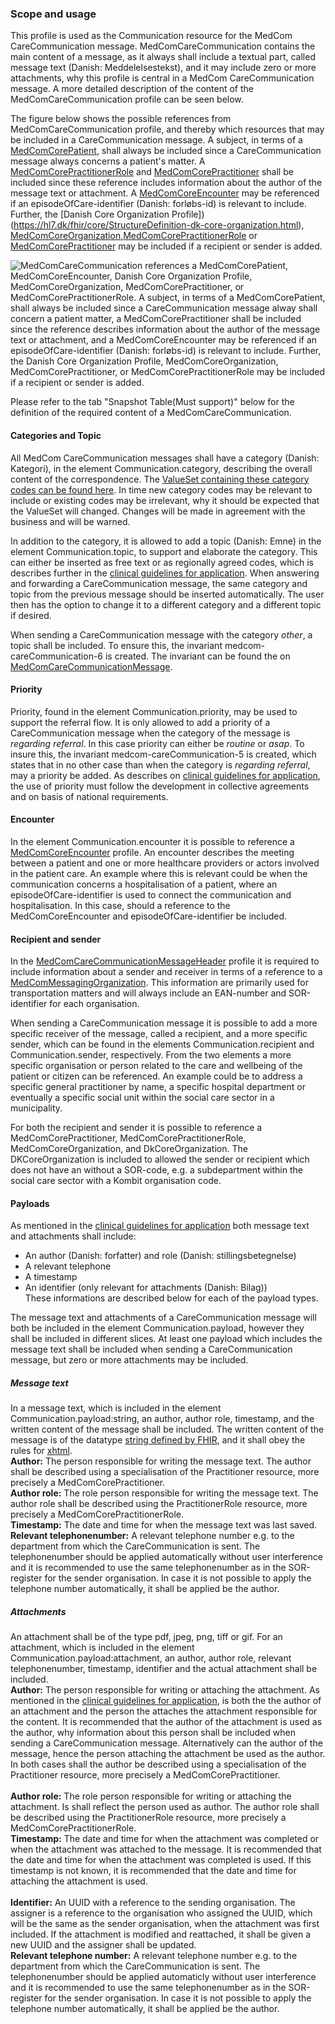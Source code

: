 ### Scope and usage 
This profile is used as the Communication resource for the MedCom CareCommunication message. MedComCareCommunication contains the main content of a message, as it always shall include a textual part, called message text (Danish: Meddelelsestekst), and it may include zero or more attachments, why this profile is central in a MedCom CareCommunication message. A more detailed description of the content of the MedComCareCommunication profile can be seen below. 

The figure below shows the possible references from MedComCareCommunication profile, and thereby which resources that may be included in a CareCommunication message. A subject, in terms of a [MedComCorePatient](https://medcomfhir.dk/ig/core/StructureDefinition-medcom-core-patient.html), shall always be included since a CareCommunication message always concerns a patient's matter. A [MedComCorePractitionerRole](https://medcomfhir.dk/ig/core/StructureDefinition-medcom-core-practitionerrole.html) and [MedComCorePractitioner](https://medcomfhir.dk/ig/core/StructureDefinition-medcom-core-practitioner.html) shall be included since these reference includes information about the author of the message text or attachment. A [MedComCoreEncounter](https://medcomfhir.dk/ig/core/StructureDefinition-medcom-core-encounter.html) may be referenced if an episodeOfCare-identifier (Danish: forløbs-id) is relevant to include. Further, the [Danish Core Organization Profile])(https://hl7.dk/fhir/core/StructureDefinition-dk-core-organization.html), [MedComCoreOrganization](https://medcomfhir.dk/ig/core/StructureDefinition-medcom-core-organization.html),[MedComCorePractitionerRole](https://medcomfhir.dk/ig/core/StructureDefinition-medcom-core-practitionerrole.html) or [MedComCorePractitioner](https://medcomfhir.dk/ig/core/StructureDefinition-medcom-core-practitioner.html) may be included if a recipient or sender is added. 

<img alt="MedComCareCommunication references a MedComCorePatient, MedComCoreEncounter, Danish Core Organization Profile, MedComCoreOrganization, MedComCorePractitioner, or MedComCorePractitionerRole. A subject, in terms of a MedComCorePatient, shall always be included since a CareCommunication message alway shall concern a patient matter, a MedComCorePractitioner shall be included since the reference describes information about the author of the message text or attachment, and a MedComCoreEncounter may be referenced if an episodeOfCare-identifier (Danish: forløbs-id) is relevant to include. Further, the Danish Core Organization Profile, MedComCoreOrganization, MedComCorePractitioner, or MedComCorePractitionerRole may be included if a recipient or sender is added. " src="./carecommunication/CareCommunicationCommunication.svg" style="float:none; display:block; margin-left:auto; margin-right:auto;" />

Please refer to the tab "Snapshot Table(Must support)" below for the definition of the required content of a MedComCareCommunication.

#### Categories and Topic

All MedCom CareCommunication messages shall have a category (Danish: Kategori), in the element Communication.category, describing the overall content of the correspondence. The [ValueSet containing these category codes can be found here](https://medcomfhir.dk/ig/terminology/ValueSet-medcom-careCommunication-categories.html). In time new category codes may be relevant to include or existing codes may be irrelevant, why it should be expected that the ValueSet will changed. Changes will be made in agreement with the business and will be warned. 

In addition to the category, it is allowed to add a topic (Danish: Emne) in the element Communication.topic, to support and elaborate the category. This can either be inserted as free text or as regionally agreed codes, which is describes further in the [clinical guidelines for application](https://medcomdk.github.io/dk-medcom-carecommunication/#11-clinical-guidelines-for-application). When answering and forwarding a CareCommunication message, the same category and topic from the previous message should be inserted automatically. The user then has the option to change it to a different category and a different topic if desired.

When sending a CareCommunication message with the category *other*, a topic shall be included. To ensure this, the invariant medcom-careCommunication-6 is created. The invariant can be found the on [MedComCareCommunicationMessage](https://medcomfhir.dk/ig/carecommunication/StructureDefinition-medcom-careCommunication-message.html). 

#### Priority

Priority, found in the element Communication.priority, may be used to support the referral flow. It is only allowed to add a priority of a CareCommunication message when the category of the message is *regarding referral*. In this case priority can either be *routine* or *asap*. To insure this, the invariant medcom-careCommunication-5 is created, which states that in no other case than when the category is *regarding referral*, may a priority be added. As describes on [clinical guidelines for application](https://medcomdk.github.io/dk-medcom-carecommunication/#11-clinical-guidelines-for-application), the use of priority must follow the development in collective agreements and on basis of national requirements. 

#### Encounter 

In the element Communication.encounter it is possible to reference a [MedComCoreEncounter](https://medcomfhir.dk/ig/core/StructureDefinition-medcom-core-encounter.html) profile. An encounter describes the meeting between a patient and one or more healthcare providers or actors involved in the patient care. An example where this is relevant could be when the communication concerns a hospitalisation of a patient, where an episodeOfCare-identifier is used to connect the communication and hospitalisation. In this case, should a reference to the MedComCoreEncounter and episodeOfCare-identifier be included.  

#### Recipient and sender

In the [MedComCareCommunicationMessageHeader](https://medcomfhir.dk/ig/carecommunication/StructureDefinition-medcom-careCommunication-messageHeader.html) profile it is required to include information about a sender and receiver in terms of a reference to a [MedComMessagingOrganization](https://medcomfhir.dk/ig/messaging/StructureDefinition-medcom-messaging-organization.html). This information are primarily used for transportation matters and will always include an EAN-number and SOR-identifier for each organisation. 

When sending a CareCommunication message it is possible to add a more specific receiver of the message, called a recipient, and a more specific sender, which can be found in the elements Communication.recipient and Communication.sender, respectively. From the two elements a more specific organisation or person related to the care and wellbeing of the patient or citizen can be referenced. An example could be to address a specific general practitioner by name, a specific hospital department or eventually a specific social unit within the social care sector in a municipality. 

For both the recipient and sender it is possible to reference a MedComCorePractitioner, MedComCorePractitionerRole, MedComCoreOrganization, and DkCoreOrganization. The DKCoreOrganization is included to allowed the sender or recipient which does not have an without a SOR-code, e.g. a subdepartment within the social care sector with a Kombit organisation code. 

#### Payloads

As mentioned in the [clinical guidelines for application](https://medcomdk.github.io/dk-medcom-carecommunication/#11-clinical-guidelines-for-application) both message text and attachments shall include: <br> 
* An author (Danish: forfatter) and role (Danish: stillingsbetegnelse)
* A relevant telephone
* A timestamp
* An identifier (only relevant for attachments (Danish: Bilag)) <br>
These informations are described below for each of the payload types. 

The message text and attachments of a CareCommunication message will both be included in the element Communication.payload, however they shall be included in different slices. At least one payload which includes the message text shall be included when sending a CareCommunication message, but zero or more attachments may be included. 

##### Message text
In a message text, which is included in the element Communication.payload:string, an author, author role, timestamp, and the written content of the message shall be included. The written content of the message is of the datatype [string defined by FHIR](http://hl7.org/fhir/R4/datatypes.html#string), and it shall obey the rules for [xhtml](http://hl7.org/fhir/R4/xml.html). <br> 
**Author:** The person responsible for writing the message text. The author shall be described using a specialisation of the Practitioner resource, more precisely a MedComCorePractitioner. <br> 
**Author role:** The role person responsible for writing the message text. The author role shall be described using the PractitionerRole resource, more precisely a MedComCorePractitionerRole. <br> 
**Timestamp:** The date and time for when the message text was last saved. <br> 
**Relevant telephonenumber:** A relevant telephone number e.g. to the department from which the CareCommunication is sent. The telephonenumber should be applied automatically without user interference and it is recommended to use the same telephonenumber as in the SOR-register for the sender organisation. In case it is not possible to apply the telephone number automatically, it shall be applied be the author.

##### Attachments 
An attachment shall be of the type pdf, jpeg, png, tiff or gif. 
For an attachment, which is included in the element Communication.payload:attachment, an author, author role, relevant telephonenumber, timestamp, identifier and the actual attachment shall be included. <br> 
**Author:** The person responsible for writing or attaching the attachment. As mentioned in the [clinical guidelines for application](https://medcomdk.github.io/dk-medcom-carecommunication/#11-clinical-guidelines-for-application), is both the the author of an attachment and the person the attaches the attachment responsible for the content. It is recommended that the author of the attachment is used as the author, why information about this person shall be included when sending a CareCommunication message. Alternatively can the author of the message, hence the person attaching the attachment be used as the author. In both cases shall the author be described using a specialisation of the Practitioner resource, more precisely a MedComCorePractitioner. <br>  
**Author role:** The role person responsible for writing or attaching the attachment. Is shall reflect the person used as author. The author role shall be described using the PractitionerRole resource, more precisely a MedComCorePractitionerRole. <br> 
**Timestamp:** The date and time for when the attachment was completed or when the attachment was attached to the message. It is recommended that the date and time for when the attachment was completed is used. If this timestamp is not known, it is recommended that the date and time for attaching the attachment is used. <br>  
**Identifier:** An UUID with a reference to the sending organisation. The assigner is a reference to the organisation who assigned the UUID, which will be the same as the sender organisation, when the attachment was first included. If the attachment is modified and reattached, it shall be given a new UUID and the assigner shall be updated. <br> 
**Relevant telephone number:** A relevant telephone number e.g. to the department from which the CareCommunication is sent. The telephonenumber should be applied automaticly without user interference and it is recommended to use the same telephonenumber as in the SOR-register for the sender organisation. In case it is not possible to apply the telephone number automatically, it shall be applied be the author.
